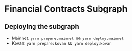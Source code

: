 # Financial Contracts Subgraph

## Deploying the subgraph
- Mainnet: `yarn prepare:mainnet && yarn deploy:mainnet`
- Kovan: `yarn prepare:kovan && yarn deploy:kovan`
